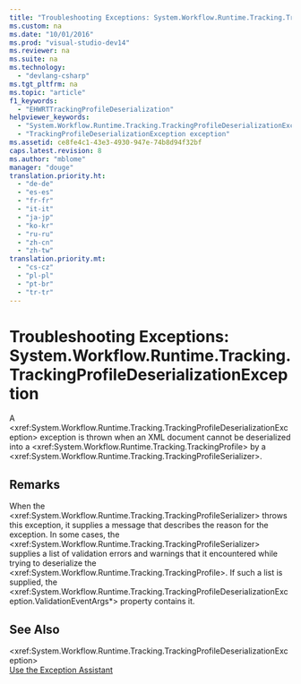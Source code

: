 ```yaml
---
title: "Troubleshooting Exceptions: System.Workflow.Runtime.Tracking.TrackingProfileDeserializationException"
ms.custom: na
ms.date: "10/01/2016"
ms.prod: "visual-studio-dev14"
ms.reviewer: na
ms.suite: na
ms.technology: 
  - "devlang-csharp"
ms.tgt_pltfrm: na
ms.topic: "article"
f1_keywords: 
  - "EHWRTTrackingProfileDeserialization"
helpviewer_keywords: 
  - "System.Workflow.Runtime.Tracking.TrackingProfileDeserializationException exception"
  - "TrackingProfileDeserializationException exception"
ms.assetid: ce8fe4c1-43e3-4930-947e-74b8d94f32bf
caps.latest.revision: 8
ms.author: "mblome"
manager: "douge"
translation.priority.ht: 
  - "de-de"
  - "es-es"
  - "fr-fr"
  - "it-it"
  - "ja-jp"
  - "ko-kr"
  - "ru-ru"
  - "zh-cn"
  - "zh-tw"
translation.priority.mt: 
  - "cs-cz"
  - "pl-pl"
  - "pt-br"
  - "tr-tr"
---
```

# Troubleshooting Exceptions: System.Workflow.Runtime.Tracking.TrackingProfileDeserializationException
A \<xref:System.Workflow.Runtime.Tracking.TrackingProfileDeserializationException> exception is thrown when an XML document cannot be deserialized into a \<xref:System.Workflow.Runtime.Tracking.TrackingProfile> by a \<xref:System.Workflow.Runtime.Tracking.TrackingProfileSerializer>.  
  
## Remarks  
 When the \<xref:System.Workflow.Runtime.Tracking.TrackingProfileSerializer> throws this exception, it supplies a message that describes the reason for the exception. In some cases, the \<xref:System.Workflow.Runtime.Tracking.TrackingProfileSerializer> supplies a list of validation errors and warnings that it encountered while trying to deserialize the \<xref:System.Workflow.Runtime.Tracking.TrackingProfile>. If such a list is supplied, the \<xref:System.Workflow.Runtime.Tracking.TrackingProfileDeserializationException.ValidationEventArgs*> property contains it.  
  
## See Also  
 \<xref:System.Workflow.Runtime.Tracking.TrackingProfileDeserializationException>   
 [Use the Exception Assistant](../Topic/How%20to:%20Use%20the%20Exception%20Assistant.md)